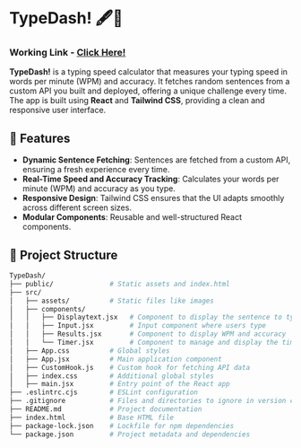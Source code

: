 # TypeDash! 🖋️💨

### Working Link - [Click Here!](https://typing-speed-test-chi.vercel.app/)

**TypeDash!** is a typing speed calculator that measures your typing speed in words per minute (WPM) and accuracy. It fetches random sentences from a custom API you built and deployed, offering a unique challenge every time. The app is built using **React** and **Tailwind CSS**, providing a clean and responsive user interface.

## 🚀 Features

- **Dynamic Sentence Fetching**: Sentences are fetched from a custom API, ensuring a fresh experience every time.
- **Real-Time Speed and Accuracy Tracking**: Calculates your words per minute (WPM) and accuracy as you type.
- **Responsive Design**: Tailwind CSS ensures that the UI adapts smoothly across different screen sizes.
- **Modular Components**: Reusable and well-structured React components.

## 📂 Project Structure

```bash
TypeDash/
├── public/              # Static assets and index.html
├── src/
│   ├── assets/          # Static files like images
│   ├── components/
│   │   ├── Displaytext.jsx   # Component to display the sentence to type
│   │   ├── Input.jsx         # Input component where users type
│   │   ├── Results.jsx       # Component to display WPM and accuracy
│   │   └── Timer.jsx         # Component to manage and display the timer
│   ├── App.css          # Global styles
│   ├── App.jsx          # Main application component
│   ├── CustomHook.js    # Custom hook for fetching API data
│   ├── index.css        # Additional global styles
│   ├── main.jsx         # Entry point of the React app
├── .eslintrc.cjs        # ESLint configuration
├── .gitignore           # Files and directories to ignore in version control
├── README.md            # Project documentation
├── index.html           # Base HTML file
├── package-lock.json    # Lockfile for npm dependencies
└── package.json         # Project metadata and dependencies

